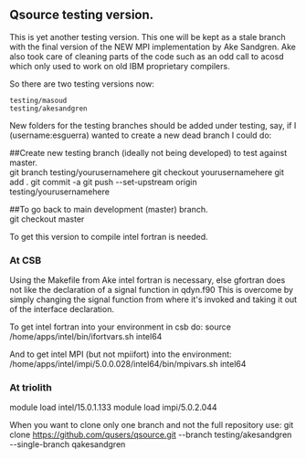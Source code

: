 Qsource testing version.
--------------------------------------------------------------------------------

This is yet another testing version.  This one will be kept as a stale
branch with  the final version  of the  NEW MPI implementation  by Ake
Sandgren. Ake also took care of cleaning  parts of the code such as an
odd  call to  acosd which  only used to  work on  old IBM  proprietary
compilers.

So there are two testing versions now:

    testing/masoud
    testing/akesandgren

New folders  for the testing  branches should be added  under testing,
say, if  I (username:esguerra) wanted  to create  a new dead  branch I
could do:

##Create new testing branch (ideally not being developed) to test against master.  
    git branch testing/yourusernamehere
    git checkout yourusernamehere
    git add .
    git commit -a
    git push --set-upstream origin testing/yourusernamehere

##To go back to main development (master) branch.  
    git checkout master

To get this version to compile intel fortran is needed.

### At CSB
Using the Makefile from Ake  intel fortran is necessary, else gfortran
does not like the declaration of a signal function in qdyn.f90
This is  overcome by  simply changing the  signal function  from where
it's invoked and taking it out of the interface declaration. 

To get intel fortran into your environment in csb do:
    source /home/apps/intel/bin/ifortvars.sh intel64

And to get intel MPI (but not mpiifort) into the environment:
    /home/apps/intel/impi/5.0.0.028/intel64/bin/mpivars.sh  intel64

### At triolith

module load intel/15.0.1.133
module load impi/5.0.2.044

When you want to clone only one branch and not the full repository use:
    git clone https://github.com/qusers/qsource.git --branch testing/akesandgren --single-branch qakesandgren



